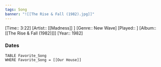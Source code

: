 ```yaml
---
tags: Song  
banner: "![[The Rise & Fall (1982).jpg]]"
---
```

[Time:: 3:22]
[Artist:: [[Madness]] ]
[Genre:: New Wave]
[Played:: ]
[Album:: [[The Rise & Fall (1982)]]]
[Year:: 1982]
### Dates
````dataview
TABLE Favorite_Song
WHERE Favorite_Song = [[Our House]]
````